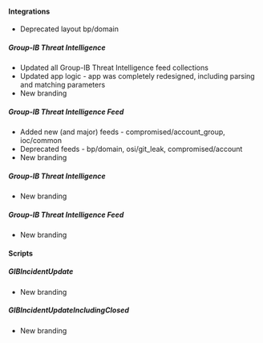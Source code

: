 
#### Integrations
- Deprecated layout bp/domain

##### Group-IB Threat Intelligence

- Updated all Group-IB Threat Intelligence feed collections
- Updated app logic - app was completely redesigned, including parsing and matching parameters
- New branding

##### Group-IB Threat Intelligence Feed

- Added new (and major) feeds - compromised/account_group, ioc/common
- Deprecated feeds - bp/domain, osi/git_leak, compromised/account
- New branding

##### Group-IB Threat Intelligence

- New branding
##### Group-IB Threat Intelligence Feed

- New branding

#### Scripts

##### GIBIncidentUpdate

- New branding
##### GIBIncidentUpdateIncludingClosed

- New branding
